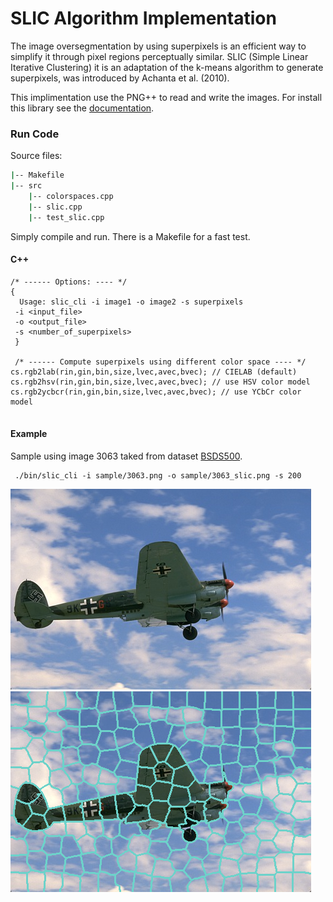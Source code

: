 # SLIC Algorithm Implementation
The image oversegmentation by using superpixels is an efficient way to simplify it through pixel regions perceptually similar. SLIC (Simple Linear Iterative Clustering) it is an adaptation of the k-means algorithm to generate superpixels, was introduced by Achanta et al. (2010).

This implimentation use the PNG++ to read and write the images. For install this library see the 
[documentation](https://www.nongnu.org/pngpp/doc/0.2.9/).

### Run Code

Source files:
```bash
|-- Makefile
|-- src
    |-- colorspaces.cpp
    |-- slic.cpp
    |-- test_slic.cpp
```

Simply compile and run. There is a Makefile for a fast test.

#### C++
```
/* ------ Options: ---- */ 
{
  Usage: slic_cli -i image1 -o image2 -s superpixels
 -i <input_file> 
 -o <output_file> 
 -s <number_of_superpixels>
 }
 
 /* ------ Compute superpixels using different color space ---- */ 
cs.rgb2lab(rin,gin,bin,size,lvec,avec,bvec); // CIELAB (default)
cs.rgb2hsv(rin,gin,bin,size,lvec,avec,bvec); // use HSV color model
cs.rgb2ycbcr(rin,gin,bin,size,lvec,avec,bvec); // use YCbCr color model
 
```

#### Example
Sample using image 3063 taked from dataset [BSDS500](https://www2.eecs.berkeley.edu/Research/Projects/CS/vision/bsds/).
```
 ./bin/slic_cli -i sample/3063.png -o sample/3063_slic.png -s 200
```
![](sample/3063.png)
![](sample/3063_slic.png)
